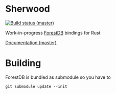 Sherwood
========

[![Build status (master)](https://travis-ci.org/vhbit/sherwood.svg?branch=master)](https://travis-ci.org/vhbit/sherwood)

Work-in-progress [ForestDB](https://github.com/couchbaselabs/forestdb) bindings for Rust

[Documentation (master)](http://vhbit.github.io/sherwood/sherwood/)

Building
========

ForestDB is bundled as submodule so you have to

`git submodule update --init`
